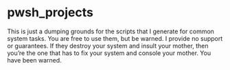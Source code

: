 # pwsh_projects



This is just a dumping grounds for the scripts that I generate for common system tasks. You are free to use them, but be warned. I provide no support or guarantees. If they destroy your system and insult your mother, then you’re the one that has to fix your system and console your mother. You have been warned.  
